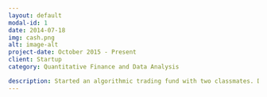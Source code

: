 ```yaml
---
layout: default
modal-id: 1
date: 2014-07-18
img: cash.png
alt: image-alt
project-date: October 2015 - Present
client: Startup
category: Quantitative Finance and Data Analysis

description: Started an algorithmic trading fund with two classmates. Developed and backtested end-of-day and intraday trading strategies on historical data. Following algorithm development and backtesting, we implemented the strategies in our brokerage account through an automated execution system. The historical tick trade data was hosted on Amazon Cloud instances and manipulated with Python in conjunction with various data analysis libraries, including Pandas, NumPy and PySwarm. The brokerage account was hosted through Interactive Brokers and interacted with through their C++ API. 
---
```

